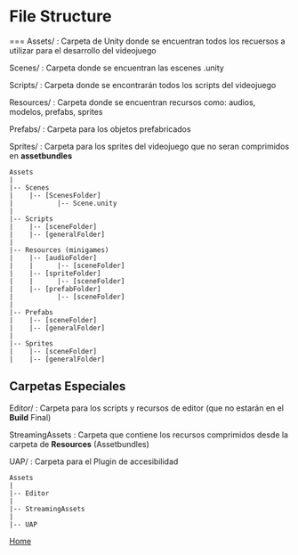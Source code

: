 # File Structure
===
Assets/
: Carpeta de Unity donde se encuentran todos los recuersos a utilizar para el desarrollo del videojuego

Scenes/
: Carpeta donde se encuentran las escenes .unity

Scripts/
: Carpeta donde se encontrarán todos los scripts del videojuego

Resources/
: Carpeta donde se encuentran recursos como: audios, modelos, prefabs, sprites

Prefabs/
: Carpeta para los objetos prefabricados

Sprites/
: Carpeta para los sprites del videojuego que no seran comprimidos en **assetbundles**

```
Assets
|
|-- Scenes
|    |-- [ScenesFolder]
|           |-- Scene.unity
|
|-- Scripts
|    |-- [sceneFolder]
|    |-- [generalFolder]
|
|-- Resources (minigames)
|    |-- [audioFolder]
|    |      |-- [sceneFolder]
|    |-- [spriteFolder]
|    |      |-- [sceneFolder]
|    |-- [prefabFolder]
|           |-- [sceneFolder]
|
|-- Prefabs
|    |-- [sceneFolder]
|    |-- [generalFolder]
|
|-- Sprites
|    |-- [sceneFolder]
|    |-- [generalFolder]
```
## Carpetas Especiales

Editor/
: Carpeta para los scripts y recursos de editor (que no estarán en el **Build** Final)

StreamingAssets
: Carpeta que contiene los recursos comprimidos desde la carpeta de **Resources** (Assetbundles)

UAP/
: Carpeta para el Plugin de accesibilidad

```
Assets
|
|-- Editor
|
|-- StreamingAssets
|
|-- UAP
```


[Home](./index.md)